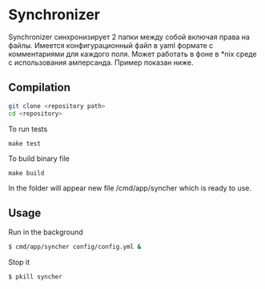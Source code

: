 # Synchronizer
Synchronizer синхронизирует 2 папки между собой включая права на файлы.
Имеется конфигурационный файл в yaml формате с комментариями для каждого поля.
Может работать в фоне в *nix среде с использования амперсанда. Пример показан ниже.

## Compilation
```sh
git clone <repository path>
cd <repository>
```

To run tests
```
make test
```

To build binary file
```
make build
```
In the folder will appear new file <repository>/cmd/app/syncher which is ready to use.

## Usage
Run in the background
```sh
$ cmd/app/syncher config/config.yml &
```
Stop it
```sh
$ pkill syncher

```

